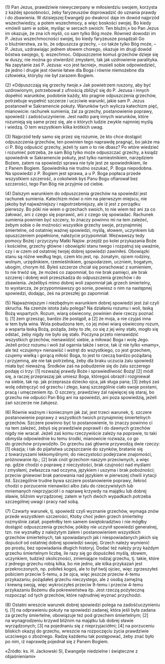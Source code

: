 
\(1\) Pan Jezus, prawdziwie niewyczerpany w miłosierdziu swojem,
korzysta z każdej sposobności, żeby faryzeuszów doprowadzić do uznania
prawdy i do zbawienia. W dzisiejszej Ewangelji po dwakroć daje im dowód
najprzód wszechwiedzy, a potem wszechmocy, a więc boskości swojej. Bo
kiedy «mówili sami w sobie, myśląc w sercach swoich: Ten bluźni,» bo Pan
Jezus im okazuje, że zna ich myśli, co sam tylko Bóg może. Również
dowodzi im P. Jezus wszechmocności swojej, bo kiedy faryzeusze posądzali
Go o bluźnierstwa, za to, że odpuszcza grzechy, – co także tylko Bóg
może, – P. Jezus, uzdrawiając jednem słowem chorego, okazuje im drugi
dowód bóstwa swojego, tj. wszechmoc. Odpuszczenie komuś grzechów dzieje
się w duszy, nie można go stwierdzić zmysłami, tak jak uzdrowienie
paralityka. Na zapytanie zaś P. Jezusa: «co jest łacniej», musieli
sobie odpowiedzieć, że jedno i drugie jest równie łatwe dla Boga
i równie niemożebne dla człowieka, któryby nie był zarazem Bogiem.

\(2\) «Odpuszczają się grzechy twoje.» Jak powietrzem ruszony, aby być
uzdrowionym, potrzebował z ufnością zbliżyć się do P. Jezusa i innych
dopełnić warunków, podobnie każdy, kto pragnie odpuszczenia grzechów,
potrzebuje wypełnić szczerze i uczciwie warunki, jakie sam P. Jezus
postanowił w Sakramencie pokuty. Warunków tych wylicza katechizm pięć,
mianowicie: rachunek sumienia, żal za grzechy, postanowienie poprawy,
spowiedź i zadośćuczynienie. Jest nadto parę innych warunków, które
rozumieją się same przez się, ale o których ludzie zwykle najmniej myślą
i wiedzą. O tem wszystkiem kilka krótkich uwag.

\(3\) Najprzód tedy samo się przez się rozumie, że kto chce dostąpić
odpuszczenia grzechów, ten powinien tego naprawdę pragnąć, bo jakże ma
ci P. Bóg odpuścić grzechy, jeżeli ty sam o to nie dbasz? Po wtóre
wiedzieć i rozumieć potrzeba, że sam Bóg tylko może odpuszczać grzechy,
a ksiądz spowiednik w Sakramencie pokuty, jest tylko namiestnikiem,
narzędziem Bożem, zatem na spowiedzi sprawa nie tyle jest
ze spowiednikiem, ile z Panem Bogiem. Spowiednika nie trudno oszukać,
P. Boga niepodobna. Na spowiedzi z P. Bogiem jest sprawa, a u P. Boga
popłaca przede wszystkiem szczerość, a cokolwiek byś Panu Bogu ofiarował
bez szczerości, tego Pan Bóg nie przyjmie od ciebie.

\(4\) Dalszym warunkiem do odpuszczenia grzechów na spowiedzi jest
rachunek sumienia. Katechizm mówi o nim na pierwszym miejscu, nie jakoby
był najważniejszy i najpotrzebniejszy, ale iż jest z porządku pierwszy.
Bo póki nie wiem o grzechach swoich, to nie wiem też ani za co żałować,
ani z czego się poprawić, ani z czego się spowiadać. Rachunek sumienia
powinien być szczery, to znaczy powinno mi na tem zależeć, żebym sobie
o ile możności wszystkie grzechy swoje, przynajmniej śmiertelne,
od ostatniej ważnej spowiedzi, myślą, słowem, uczynkiem lub opuszczeniem
popełnione, należycie przypomniał. Wezwawszy tedy pomocy Bożej
i przyczyny Matki Najśw. przejdź po kolei przykazania Boże i kościelne,
grzechy główne i obowiązki stanu twego i rozpatruj się uważnie, czy
i w czem od ostatniej twojej dobrej spowiedzi zawiniłeś. Obowiązki stanu
są różne według tego, czem kto jest, np. żonatym, ojcem rodziny, wolnym,
urzędnikiem, rzemieślnikiem, gospodarzem, uczniem, bogatym, ubogim,
chorym itd. Byleś szczerze chciał się porachować z sumieniem, to nie
trwóż się, że możeś co zapomniał, bo nie brak pamięci, ale brak szczerej
i dobrej woli przeszkadza do odpuszczenia grzechów i do zbawienia.
Jeżelibyś mimo dobrej woli zapomniał jak grzech śmiertelny,
to wystarcza, że przypomniawszy go sonie, powiesz o nim na następnej
spowiedzi, dodając, żeś na przeszłej go zapomniał.

\(5\) Najważniejszym i niezbędnym warunkiem dobrej spowiedzi jest żal
czyli skrucha. Na czemże istota żalu polega? Na działaniu rozumu i woli,
łaską Bożą wspartych. Rozum, wiarą oświecony, powinien dwie rzeczy
poznać tj. \[1\] żem grzesząc, bardzo źle postąpił, a \[2\] że moja,
a nie czyjaś inna w tem była wina. Wola pobudzona tem, co jej mówi wiarą
oświecony rozum, a wsparta łaską Bożą, pożąda, żeby to złe, co się z jej
winy stało, mogło się odstać, żeby nigdy nie było się stało. Poczyna
przeto nienawidzić wszystkich grzechów, nienawidzić siebie, a miłować
Boga i wolę Jego. Jeżeli prócz rozumu i woli żal ogarnia także i serce,
tak iż nie tylko «mamy», ale też «czujemy» nienawiść i wstręt
do wszystkiego, co jest grzechem, czujemy wielką i gorącą miłość Boga,
to jest to rzeczą bardzo pożądaną i przyjemną, ale nie tak potrzebną,
żeby dla braku uczucia żalu spowiedź miała być nieważną. Środków zaś
na pobudzenie się do żalu szczerego podaję ci trzy: \[1\] rozważaj
prawdy Boże i sprawiedliwość Bożą! \[2\] módl się, a raczej przepraszaj
jak umiesz Boga, któregoś obraził i rozgniewał na siebie, tak np. jak
przeprasza dziecko ojca, jak sługa pana; \[3\] żebyś zaś wolę odstręczyć
od grzechu i złego, karaj szczególnie ciało swoje postami, pracą
i umęczeniem itp. O szczery, prawdziwy żal najwięcej się staraj, bo
grzechu nie odpuści Pan Bóg ani na spowiedzi, ani poza spowiedzią,
jeżeli zań szczerze nie żałujesz.

\(6\) Równie ważnym i koniecznym jak żal, jest trzeci warunek,
tj. szczere postanowienie poprawy z wszystkich twoich przynajmniej
śmiertelnych grzechów. Szczere powinno być to postanowienie, to znaczy
powinno ci na tem zależeć, żebyś się prawdziwie poprawił i do dawnych
grzechów nigdy nie wracał. Jeżeli zaś komu rzeczywiście zależy
na poprawie, to taki obmyśla odpowiednie ku temu środki, mianowicie
rozważa, co go do grzechów przywodziło. Do grzechu zaś głównie przywodzą
dwie rzeczy: \[1\] okazja; i tak do pijaństwa uczęszczanie do szynków,
bratanie się z towarzyszami lekkomyślnymi; do nieczystości podejrzane
znajomości, próżnowanie itp.; \[2\] brak cnót grzechom naszym
przeciwnych, a więc np. gdzie chodzi o poprawę z nieczystości, brak
czujności nad myślami i zmysłami, zwłaszcza nad oczyma, językiem
i uszyma i brak pobożności; przeciw gniewowi brak panowania nad językiem
w pierwszej chwili irytacji itd. Szczególnie trudne bywa szczere
postanowienie poprawy, ilekroć chodzi o porzucenie nienawiści albo żalu
do rzeczywistych lub mniemanych nieprzyjaciół i o naprawę krzywdy
na majątku lub dobrej sławie, bliźnim wyrządzonej; zatem w tych dwóch
wypadkach potrzeba szczególnej uwagi i pracy nad sobą.

\(7\) Czwarty warunek, tj. spowiedź czyli wyznanie grzechów, wymaga znów
przede wszystkiem szczerości, Ktoby choć jeden grzech śmiertelny
rozmyślnie zataił, popełniłby tem samem świętokradztwo i nie mógłby
dostąpić odpuszczenia grzechów, pókiby nie uczynił spowiedzi generalnej,
tzn. nie wyznałby z należytym żalem i postanowieniem wszystkich grzechów
śmiertelnych, tak spowiadanych jak i niespowiadanych jakich się dopuścił
od ostatniej dobrej spowiedzi swojej. Grzech należy wymienić po prostu,
bez opowiadania długich historyj. Dodać też należy przy każdym grzechu
śmiertelnym liczbę, ile razy się go dopuściłeś myślą, słowem, uczynkiem,
tudzież okoliczności, zmieniające rodzaj grzechu, tj. takie, które
z jednego grzechu robią kilka, bo nie jedno, ale kilka przykazań jest
przekroczonych, np. pobiłeś kogoś, ale to był twój ojciec, więc
zgrzeszyłeś pobiciem przeciw 5-temu, a że ojca, więc jeszcze przeciw
4-temu przykazaniu; pożądałeś grzechu nieczystego, ale z osobą zamężną
i krewną swoją, więc wykroczyłeś przeciw 9-temu i przeciw 4-temu
przykazaniu Bożemu dla pokrewieństwa itp. Jest rzeczą pożyteczną
rozpocząć od tych grzechów, które najtrudniej wyznać przychodzi.

\(8\) Ostatni wreszcie warunek dobrej spowiedzi polega
na zadośćuczynieniu tj. \[1\] na odprawieniu pokuty na spowiedzi
zadanej, która jeśli była zadana za grzechy śmiertelne, obowiązuje też
pod grzechem śmiertelnym; \[2\] na wynagrodzeniu krzywd bliźnim
na majątku lub dobrej sławie wyrządzonych; \[3\] na pojednaniu się
z nieprzyjaciółmi; \[4\] na porzuceniu bliskich okazyj do grzechu,
wreszcie na rozpoczęciu życia prawdziwie uczciwego o zbożnego. Radzę
każdemu tak postępować, żeby znać było po nim, iż naprawdę pojednał się
z Panem Bogiem.

«Źródło: ks. H. Jackowski SI, Ewangelje niedzielne i świąteczne z objaśnieniami»

